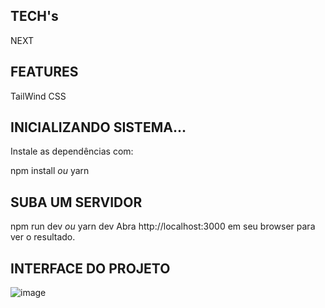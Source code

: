## TECH's
NEXT

## FEATURES
TailWind CSS

## INICIALIZANDO SISTEMA...
Instale as dependências com:

npm install
*ou*
yarn 

## SUBA UM SERVIDOR
npm run dev
*ou*
yarn dev
Abra http://localhost:3000 em seu browser para ver o resultado.


## INTERFACE DO PROJETO
![image](https://user-images.githubusercontent.com/104519462/172682643-3ef5d3b0-4eda-45fb-bc69-4adb3c8455f5.png)


